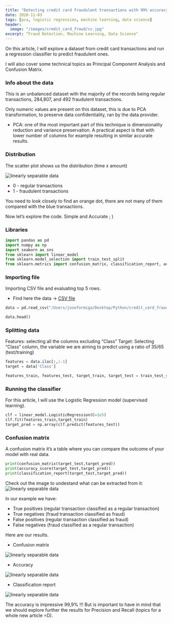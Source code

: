 ```yaml
---
title: "Detecting credit card fraudulent transactions with 99% accuracy"
date: 2020-11-03
tags: [pca, logistic regression, machine learning, data science]
header:
  image: "/images/credit_card_fraud/cc.jpg"
excerpt: “Fraud Detection, Machine Learning, Data Science"
---
```



On this article, I will explore a dataset from credit card transactions and run a regression classifier to predict fraudulent ones. 

I will also cover some technical topics as Principal Component Analysis and Confusion Matrix.


### Info about the data
This is an unbalanced dataset with the majority of the records being regular transactions, 284,807, and 492 fraudulent transactions. 

Only numeric values are present on this dataset, this is due to PCA transformation, to preserve data confidentiality, ran by the data provider. 

* PCA: one of the most important part of this technique is dimensionality reduction and variance preservation. A practical aspect is that with lower number of columns for example resulting in similar accurate results.  

### Distribution

The scatter plot shows us the distribution (time x amount)

<img src="{{ site.url }}{{ site.baseurl }}/images/credit_card_fraud/1.jpg" alt="linearly separable data">


* 0 - regular transactions
* 1 -  fraudulent transactions

You need to look closely to find an orange dot, there are not many of them compared with the blue transactions.

Now let’s explore the code. Simple and Accurate ; )

### Libraries 

```python
import pandas as pd
import numpy as np
import seaborn as sns
from sklearn import linear_model
from sklearn.model_selection import train_test_split
from sklearn.metrics import confusion_matrix, classification_report, accuracy_score
```

### Importing file 
Importing CSV file and evaluating top 5 rows.

* Find here the data → [CSV file](https://www.kaggle.com/mlg-ulb/creditcardfraud)

```python
data = pd.read_csv("/Users/joseformiga/Desktop/Python/credit_card_fraud_detection/creditcard.csv")

data.head()
```

### Splitting data 
Features: selecting all the columns excluding “Class”
Target: Selecting “Class” column, the variable we are aiming to predict using a ratio of 35/65 (test/training) 

```python
features = data.iloc[:,:-1]
target = data['Class']

features_train, features_test, target_train, target_test = train_test_split(features,target,test_size=0.35)
```

### Running the classifier 
For this article, I will use the Logistic Regression model (supervised learning). 

```python
clf = linear_model.LogisticRegression(C=1e5)
clf.fit(features_train,target_train)
target_pred = np.array(clf.predict(features_test))
```

### Confusion matrix
A confusion matrix it’s a table where you can compare the outcome of your model with real data.

```python
print(confusion_matrix(target_test,target_pred))
print(accuracy_score(target_test,target_pred))
print(classification_report(target_test,target_pred))
```

Check out the image to undestand what can be extracted from it:
<img src="{{ site.url }}{{ site.baseurl }}/images/credit_card_fraud/precision_recall.jpg" alt="linearly separable data">


In our example we have:
* True positives (regular transaction classified as a regular transaction)
* True negatives (fraud transaction classified as fraud)
* False positives (regular transaction classified as fraud)
* False negatives (fraud classified as a regular transaction)

Here are our results.
* Confusion matrix
<img src="{{ site.url }}{{ site.baseurl }}/images/credit_card_fraud/2.jpg" alt="linearly separable data">

* Accuracy
<img src="{{ site.url }}{{ site.baseurl }}/images/credit_card_fraud/3.jpg" alt="linearly separable data">

* Classification report
<img src="{{ site.url }}{{ site.baseurl }}/images/credit_card_fraud/4.jpg" alt="linearly separable data">

The accuracy is impressive 99,9% !!! But is important to have in mind that we should explore further the results for Precision and Recall (topics for a whole new article =D).
